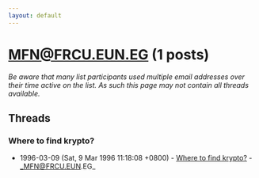 ```yaml
---
layout: default
---
```


# MFN@FRCU.EUN.EG (1 posts)

_Be aware that many list participants used multiple email addresses over their time active on the list. As such this page may not contain all threads available._

## Threads

### Where to find krypto?
+ 1996-03-09 (Sat, 9 Mar 1996 11:18:08 +0800) - [Where to find krypto?](/archive/1996/03/2f7dc03b250d01e6f0600fcdd321ab3eabdcbf1b52288f629d7fa06f2f320faa) - _MFN@FRCU.EUN.EG_

